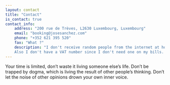 ```yaml
---
layout: contact
title: "Contact"
is_contact: true
contact_info:
    address: "200 rue de Trèves, L2630 Luxembourg, Luxembourg"
    email: "booking@josesanchez.com"
    phone: "+352 621 395 520"
    fax: "What ?"
    description: "I don't receive random people from the internet at home. But you can send me letter or use it as reference into for me into your CRM or whatever related to business. No creeps. Thanks.<br>
    Also I don't have a VAT number since I don't need one on my bills. All the fines lines can be find on them."
---
```


Your time is limited, don’t waste it living someone else’s life. Don’t be trapped
by dogma, which is living the result of other people’s thinking.
Don’t let the noise of other opinions drown
your own inner voice.
